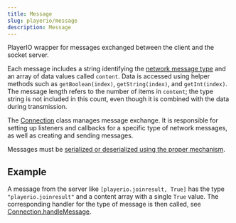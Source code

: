 ```yaml
---
title: Message
slug: playerio/message
description: Message
---
```


PlayerIO wrapper for messages exchanged between the client and the socket server.

Each message includes a string identifying the [network message type](/thelaststand/app/network/networkmessage) and an array of data values called `content`. Data is accessed using helper methods such as `getBoolean(index)`, `getString(index)`, and `getInt(index)`. The message length refers to the number of items in `content`; the type string is not included in this count, even though it is combined with the data during transmission.

The [Connection](/playerio/connection) class manages message exchange. It is responsible for setting up listeners and callbacks for a specific type of network messages, as well as creating and sending messages.

Messages must be [serialized or deserialized using the proper mechanism](/playerio/utils/binaryserializer).

## Example

A message from the server like `[playerio.joinresult, True]` has the type `"playerio.joinresult"` and a content array with a single `True` value. The corresponding handler for the type of message is then called, see [Connection.handleMessage](/playerio/connection/#handlemessage).
